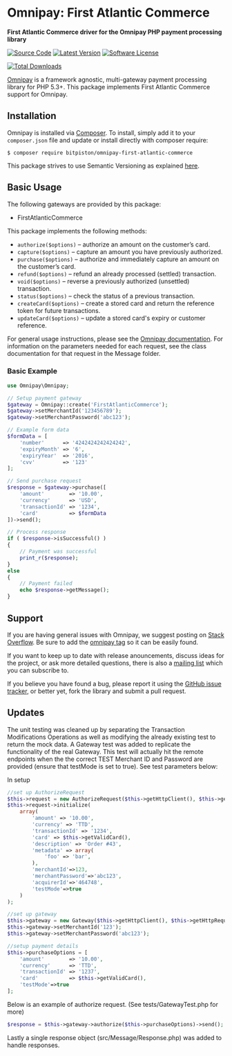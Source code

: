 # Omnipay: First Atlantic Commerce

**First Atlantic Commerce driver for the Omnipay PHP payment processing library**

[![Source Code](http://img.shields.io/badge/source-bitpiston/omnipay--first--atlantic--commerce-blue.svg?style=flat-square)](https://github.com/bitpiston/omnipay-first-atlantic-commerce) [![Latest Version](https://img.shields.io/github/release/bitpiston/omnipay-first-atlantic-commerce.svg?style=flat-square)](https://github.com/bitpiston/omnipay-first-atlantic-commerce/releases) [![Software License](https://img.shields.io/github/license/bitpiston/omnipay-first-atlantic-commerce.svg?style=flat-square)](https://github.com/bitpiston/omnipay-first-atlantic-commerce/blob/master/LICENSE)

[![Total Downloads](https://img.shields.io/packagist/dt/bitpiston/omnipay-first-atlantic-commerce.svg?style=flat-square)](https://packagist.org/packages/bitpiston/omnipay-first-atlantic-commerce/)

[Omnipay](https://github.com/thephpleague/omnipay) is a framework agnostic, multi-gateway payment
processing library for PHP 5.3+. This package implements First Atlantic Commerce support for Omnipay.

## Installation

Omnipay is installed via [Composer](http://getcomposer.org/). To install, simply add it
to your `composer.json` file and update or install directly with composer require:

```
$ composer require bitpiston/omnipay-first-atlantic-commerce
```
This package strives to use Semantic Versioning as explained [here](http://semver.org/).

## Basic Usage

The following gateways are provided by this package:

* FirstAtlanticCommerce

This package implements the following methods:

* ``authorize($options)`` – authorize an amount on the customer’s card.
* ``capture($options)`` – capture an amount you have previously authorized.
* ``purchase($options)`` – authorize and immediately capture an amount on the customer’s card.
* ``refund($options)`` – refund an already processed (settled) transaction.
* ``void($options)`` – reverse a previously authorized (unsettled) transaction.
* ``status($options)`` – check the status of a previous transaction.
* ``createCard($options)`` – create a stored card and return the reference token for future transactions.
* ``updateCard($options)`` – update a stored card's expiry or customer reference.

For general usage instructions, please see the [Omnipay documentation](http://omnipay.thephpleague.com/).
For information on the parameters needed for each request, see the class documentation for that request in the Message folder.

### Basic Example

```php
use Omnipay\Omnipay;

// Setup payment gateway
$gateway = Omnipay::create('FirstAtlanticCommerce');
$gateway->setMerchantId('123456789');
$gateway->setMerchantPassword('abc123');

// Example form data
$formData = [
    'number'      => '4242424242424242',
    'expiryMonth' => '6',
    'expiryYear'  => '2016',
    'cvv'         => '123'
];

// Send purchase request
$response = $gateway->purchase([
    'amount'        => '10.00',
    'currency'      => 'USD',
    'transactionId' => '1234',
    'card'          => $formData
])->send();

// Process response
if ( $response->isSuccessful() )
{
    // Payment was successful
    print_r($response);
}
else
{
    // Payment failed
    echo $response->getMessage();
}
```

## Support

If you are having general issues with Omnipay, we suggest posting on
[Stack Overflow](http://stackoverflow.com/). Be sure to add the
[omnipay tag](http://stackoverflow.com/questions/tagged/omnipay) so it can be easily found.

If you want to keep up to date with release anouncements, discuss ideas for the project,
or ask more detailed questions, there is also a [mailing list](https://groups.google.com/forum/#!forum/omnipay) which
you can subscribe to.

If you believe you have found a bug, please report it using the [GitHub issue tracker](https://github.com/Strikewood/omnipay-first-atlantic-commerce/issues),
or better yet, fork the library and submit a pull request.


## Updates
The unit testing was cleaned up by separating the Transaction Modifications Operations as well as modifying the already existing test to return the mock data.
A Gateway test was added to replicate the functionality of the real Gateway. This test will actually hit the remote endpoints when the the correct TEST Merchant ID
and Password are provided (ensure that testMode is set to true). See test parameters below:

In setup
```php
//set up AuthorizeRequest
$this->request = new AuthorizeRequest($this->getHttpClient(), $this->getHttpRequest());
$this->request->initialize(
    array(
        'amount' => '10.00',
        'currency' => 'TTD',
        'transactionId' => '1234',
        'card' => $this->getValidCard(),
        'description' => 'Order #43',
        'metadata' => array(
            'foo' => 'bar',
        ),
        'merchantId'=>123,
        'merchantPassword'=>'abc123',
        'acquirerId'=>'464748',
        'testMode'=>true
    )
);

//set up gateway
$this->gateway = new Gateway($this->getHttpClient(), $this->getHttpRequest());
$this->gateway->setMerchantId('123');
$this->gateway->setMerchantPassword('abc123');

//setup payment details
$this->purchaseOptions = [
    'amount'        => '10.00',
    'currency'      => 'TTD',
    'transactionId' => '1237',
    'card'          => $this->getValidCard(),
    'testMode'=>true
];
```

Below is an example of authorize request. (See tests/GatewayTest.php for more)
```php
$response = $this->gateway->authorize($this->purchaseOptions)->send();
```

Lastly a single response object (src/Message/Response.php) was added to handle responses.
